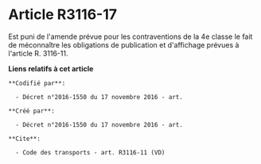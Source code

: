 # Article R3116-17

Est puni de l'amende prévue pour les contraventions de la 4e classe le fait de méconnaître les obligations de publication et
d'affichage prévues à l'article R. 3116-11.

**Liens relatifs à cet article**

	**Codifié par**:

	  - Décret n°2016-1550 du 17 novembre 2016 - art.

	**Créé par**:

	  - Décret n°2016-1550 du 17 novembre 2016 - art.

	**Cite**:

	  - Code des transports - art. R3116-11 (VD)
